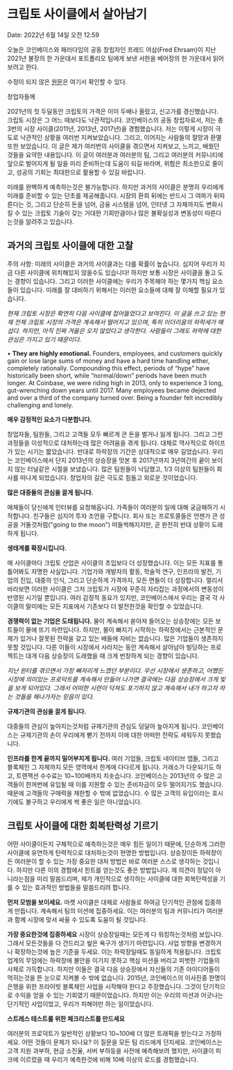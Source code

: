 # 크립토 사이클에서 살아남기

Date: 2022년 6월 14일 오전 12:59

오늘은 코인베이스와 패러다임의 공동 창립자인 프레드 어삼(Fred Ehrsam)이 지난 2021년 불장의 한 가운데서 포트폴리오 팀에게 보낸 서한을 베어장의 한 가운데서 읽어보려고 한다. 

수정이 되지 않은 [원문](https://www.paradigm.xyz/2021/03/surviving-crypto-cycles?fbclid=IwAR2kkXUM8RGtjy5MdXuFhhp1LNaF2RFDL1TmuI7XxQOMEGu2qND1SiwyABI)은 여기서 확인할 수 있다.

창업자들께

2021년의 첫 두달동안 크립토의 가격은 이미 두배나 올랐고, 신고가를 경신했습니다. 크립토 시장은 그 어느 때보다도 낙관적입니다. 코인베이스의 공동 창립자로서, 저는 총 3번의 시장 사이클(2011년, 2013년, 2017년)을 경험했습니다. 저는 이렇게 시장이 극도로 낙관적인 상황을 여러번 지켜보았습니다. 그리고, 이어지는 사람들의 절망과 환멸 또한 보았습니다. 이 글은 제가 여러번의 사이클을 겪으면서 지켜보고, 느끼고, 배웠던 것들을 요약한 내용입니다. 이 글이 여러분과 여러분의 팀, 그리고 여러분의 커뮤니티에 앞으로 벌어지게 될 일을 미리 준비하는데 도움이 되길 바라며, 위험은 최소한으로 줄이고, 성공의 기회는 최대한으로 활용할 수 있길 바랍니다.

미래를 완벽하게 예측하는것은 불가능합니다. 하지만 과거의 사이클은 분명히 우리에게 미래를 준비할 수 있는 단초를 제공해줍니다. 시장의 환희 뒤에는 반드시 그 여파가 뒤따른다는 것, 그리고 단순히 돈을 넘어, 금융 시스템을 넘어, 인터넷 그 자체까지도 변화시킬 수 있는 크립토 기술이 갖는 거대한 기회만큼이나 많은 불확실성과 변동성이 따른다는것을 알려주고 있습니다.

## **과거의 크립토 사이클에 대한 고찰**

주의 사항: 미래의 사이클은 과거의 사이클과는 다를 확률이 높습니다. 심지어 우리가 지금 다른 사이클에 위치해있지 않을수도 있습니다! 하지만 보통 시장은 사이클을 돌고 도는 경향이 있습니다. 그리고 이러한 사이클에는 우리가 주목해야 하는 몇가지 핵심 요소들이 있습니다. 미래를 잘 대비하기 위해서는 이러한 요소들에 대해 잘 이해할 필요가 있습니다.

*현재 크립토 시장은 확연히 다음 사이클에 접어들었다고 보여진다. 이 글을 쓰고 있는 현재 전체 크립토 시장의 가격은 계속해서 떨어지고 있으며, 특히 이더리움의 하락세가 매섭다. 하지만, 아직 진짜 겨울은 오지 않았다고 생각한다. 사람들이 그래도 하락에 대한 관심은 가지고 있기 때문이다.* 

• **They are highly emotional.** Founders, employees, and customers quickly gain or lose large sums of money and have a hard time handling either, completely rationally. Compounding this effect, periods of “hype” have historically been short, while “normal/down” periods have been much longer. At Coinbase, we were riding high in 2013, only to experience 3 long, gut-wrenching down years until 2017. Many employees became dejected and over a third of the company turned over. Being a founder felt incredibly challenging and lonely.

**매우 감정적인 요소가 다분합니다.**

창업자들, 팀원들, 그리고 고객들 모두 빠르게 큰 돈을 벌거나 잃게 됩니다. 그리고 그런 과정들을 이성적으로 대처하는데 많은 어려움을 겪게 됩니다. 대체로 역사적으로 하이프가 있는 시기는 짧았습니다. 반대로 하락장의 기간은 상대적으로 매우 길었습니다. 우리는 코인베이스에서 단지 2013년의 상승장을 맛본 후 2017년까지 3년여간의 끝이 보이지 않는 터널같은 시절을 보냈습니다. 많은 팀원들이 낙담했고, 1/3 이상의 팀원들이 회사를 떠나게 되었습니다. 창업자의 길은 극도로 힘들고 외로운 것이었습니다.

**많은 대중들의 관심을 끌게 됩니다.**

매체들이 당신에게 인터뷰를 요청해옵니다. 가족들이 여러분의 일에 대해 궁금해하기 시작합니다. 친구들은 심지어 투자 조언을 구합니다. 회사 또는 프로토콜들은 언젠가 큰 성공을 거둘것처럼("going to the moon") 떠들썩해지지만, 곧 완전히 반대 상황이 도래하게 됩니다.

**생태계를 확장시킵니다.**

매 사이클마다 크립토 산업은 사이클의 초입보다 더 성장했습니다. 이는 모든 지표를 통틀어봐도 자명한 사실입니다. 기업가와 개발자의 활동, 학술적 연구, 인프라의 발전, 기업의 진입, 대중의 인식, 그리고 단순하게 가격까지, 모든 면들이 더 성장합니다. 멀리서 바라보면 이러한 사이클은 그저 크립토가 시장에 꾸준히 자리잡는 과정에서의 변동성이 반영된 시기일 뿐입니다. 여러 감정적 동요가 있지만, 코인베이스에서 우리는 결국 각 사이클의 말미에는 모든 지표에서 기존보다 더 발전한것을 확인할 수 있었습니다.

**경쟁력이 없는 기업은 도태됩니다.**
물이 계속해서 쏟아져 들어오는 상승장에는 모든 보트들이 물에 뜨기 마련입니다. 하지만, 물이 빠지기 시작하는 하락장에서는 근본적인 문제가 있거나 잘못된 전략을 갖고 있는 배들에 자비는 없습니다. 많은 기업들이 생존하지 못할 것입니다. 다른 이들이 시장에서 사라지는 동안 계속해서 살아남아 빌딩하는 프로젝트는 대개 다음 상승장이 도래했을 때 크게 번창하게 되는 경향이 있습니다.

*지난 윈터를 겪으면서 가장 뼈저리게 느꼈던 부분이다. 우선 시장에서 생존하고, 어쨌든 시장에 의미있는 프로덕트를 계속해서 만들어 나가면 결국에는 다음 상승장에서 크게 빛을 보게 되어있다. 그래서 어떠한 시련이 닥쳐도 포기하지 않고 계속해서 내가 하고자 하는 것들을 해나가자는 믿음이 있다.*

**규제기관의 관심을 끌게 됩니다.**

대중들의 관심이 높아지는것처럼 규제기관의 관심도 덩달아 높아지게 됩니다. 코인베이스는 규제기관의 손이 우리에게 뻗기 전까지 이에 대한 어떠한 전략도 세워두지 못했습니다.


**인프라를 한계 끝까지 밀어부치게 됩니다.**
여러 기업들, 크립토 네이티브 앱들, 그리고 블록체인 그 자체까지 모든 영역에서 한계에 다다르게 됩니다. 거래소가 다운되기도 하고, 트랜잭션 수수료는 10~100배까지 치솟습니다. 코인베이스는 2013년의 수 많은 고객들이 한꺼번에 유입될 때 이를 지원할 수 있는 준비자금이 모두 떨어지기도 했습니다. 때문에 고객들의 구매력을 제한할 수 밖에 없었습니다. 수 많은 고객의 유입이라는 호시기에도 불구하고 우리에게 썩 좋은 일은 아니었습니다.


## 크립토 사이클에 대한 회복탄력성 기르기

어떤 사이클이든지 구체적으로 예측하는것은 매우 힘든 일이기 때문에, 단순하게 그러한 사이클에 유연하게 탄력적으로 대처하는것이 현명한 방법입니다. 상승장이든 하락장이든 여러분이 할 수 있는 가장 중요한 대처 방법은 바로 여러분 스스로 생각하는 것입니다. 하지만 다른 이의 경험에서 힌트를 얻는것도 좋은 방법입니다. 제 의견이 정답이 아니라는점을 미리 말씀드리며, 제가 개인적으로 생각하는 사이클에 대한 회복탄력성을 기를 수 있는 효과적인 방법들을 말씀드리려 합니다.


**먼저 모범을 보이세요.**
마켓 사이클은 대체로 사람들로 하여금 단기적인 관점에 집중하게 만듭니다. 계속해서 팀의 미션에 집중하세요. 이는 여러분의 팀과 커뮤니티가 여러분과 함께 시장에 맞서 싸울 수 있도록 도움이 될 것입니다.


**가장 중요한것에 집중하세요**
시장이 상승장일때는 모든게 다 워킹하는것처럼 보입니다. 그래서 모든것들을 다 건드리고 앂은 욕구가 생기기 마련입니다. 사업 방향을 변경하거나 확장하는것에 높은 기준을 두세요. 이는 하락장일때도 동일하게 적용됩니다. 크립토 업계의 무덤에는 하락장에 불안을 이기지 못하고 핵심 미션을 버리고 피벗한 기업들의 사체로 가득합니다. 하지만 이들은 결국 다음 상승장에서 자신들의 기존 아이디어들이 먹히는것을 뜬 눈으로 지켜볼 수 밖에 없습니다. 2015년, 코인베이스의 이사진중 한명이 은행을 위한 프라이빗 블록체인 사업을 시작해야 한다고 주장했습니다. 그것이 단기적으로 수익을 얻을 수 있는 기회였기 때문이었습니다. 하지만 이는 우리의 미션과 어긋나는 단기적인 사업이었고, 우리가 피해야만 하는 일이었습니다.


**스트레스 테스트를 위한 체크리스트를 만드세요**

여러분의 프로덕트가 일반적인 상황보다 10~100배 더 많은 트래픽을 받는다고 가정하세요. 어떤 것들이 문제가 되나요? 이 질문을 모든 팀 리드에게 던지세요. 코인베이스는 고객 지원 과부하, 현금 소진율, 서버 부하등을 사전에 예측해보려 했지만, 사이클이 피크에 이르렀을 때 우리가 예측한것에 비해 10배 이상의 로드를 경험했습니다.
